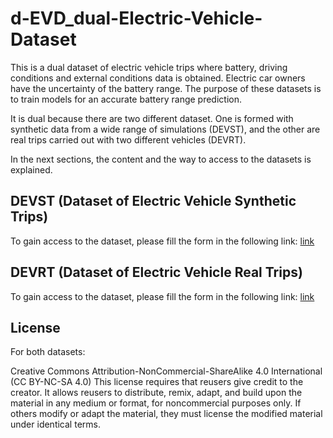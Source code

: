 # d-EVD_dual-Electric-Vehicle-Dataset
This is a dual dataset of electric vehicle trips where battery, driving conditions and external conditions data is obtained. Electric car owners have the uncertainty of the battery range. The purpose of these datasets is to train models for an accurate battery range prediction.

It is dual because there are two different dataset. One is formed with synthetic data from a wide range of simulations (DEVST), and the other are real trips carried out with two different vehicles (DEVRT).

In the next sections, the content and the way to access to the datasets is explained.


## DEVST (Dataset of Electric Vehicle Synthetic Trips)

To gain access to the dataset, please fill the form in the following link: [link](https://www.google.es)

## DEVRT (Dataset of Electric Vehicle Real Trips)

To gain access to the dataset, please fill the form in the following link: [link](https://www.google.es)

## License
For both datasets:

Creative Commons Attribution-NonCommercial-ShareAlike 4.0 International (CC BY-NC-SA 4.0)
This license requires that reusers give credit to the creator. It allows reusers to distribute, remix, adapt, and build upon the material in any medium or format, for noncommercial purposes only. If others modify or adapt the material, they must license the modified material under identical terms.
